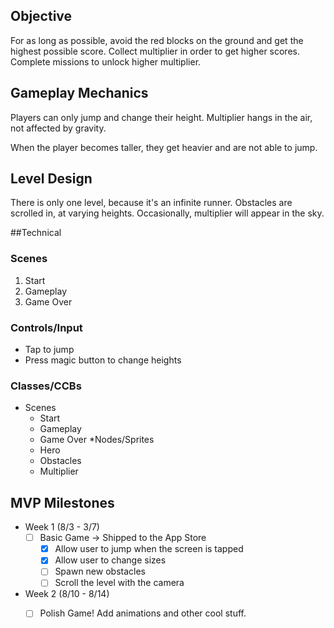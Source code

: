 ## Objective

For as long as possible, avoid the red blocks on the ground and get the highest possible score. Collect multiplier in order to get higher scores. Complete missions to unlock higher multiplier. 

## Gameplay Mechanics

Players can only jump and change their height. Multiplier hangs in the air, not affected by gravity. 

When the player becomes taller, they get heavier and are not able to jump. 

## Level Design

There is only one level, because it's an infinite runner. Obstacles are scrolled in, at varying heights. Occasionally, multiplier will appear in the sky. 

##Technical

### Scenes

1. Start
2. Gameplay
3. Game Over 

### Controls/Input

* Tap to jump
* Press magic button to change heights

### Classes/CCBs
* Scenes
	* Start
	* Gameplay
	* Game Over
*Nodes/Sprites
	* Hero
	* Obstacles
	* Multiplier

## MVP Milestones

* Week 1 (8/3 - 3/7)
	- [ ] Basic Game -> Shipped to the App Store
		- [x] Allow user to jump when the screen is tapped
		- [x] Allow user to change sizes
		- [ ] Spawn new obstacles
		- [ ] Scroll the level with the camera
* Week 2 (8/10 - 8/14)
	- [ ] Polish Game! Add animations and other cool stuff. 


